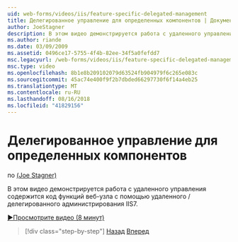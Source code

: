 ```yaml
---
uid: web-forms/videos/iis/feature-specific-delegated-management
title: Делегированное управление для определенных компонентов | Документация Майкрософт
author: JoeStagner
description: В этом видео демонстрируется работа с удаленного управления содержится код функций веб-узла с помощью удаленного / делегированного администрирования IIS7.
ms.author: riande
ms.date: 03/09/2009
ms.assetid: 0496ce17-5755-4f4b-82ee-34f5a0fefdd7
msc.legacyurl: /web-forms/videos/iis/feature-specific-delegated-management
msc.type: video
ms.openlocfilehash: 8b1e8b209102079d63524fb904979f6c265e083c
ms.sourcegitcommit: 45ac74e400f9f2b7dbded66297730f6f14a4eb25
ms.translationtype: MT
ms.contentlocale: ru-RU
ms.lasthandoff: 08/16/2018
ms.locfileid: "41829156"
---
```

<a name="feature-specific-delegated-management"></a>Делегированное управление для определенных компонентов
====================
по [(Joe Stagner)](https://github.com/JoeStagner)

В этом видео демонстрируется работа с удаленного управления содержится код функций веб-узла с помощью удаленного / делегированного администрирования IIS7.

[&#9654;Просмотрите видео (8 минут)](https://channel9.msdn.com/Blogs/ASP-NET-Site-Videos/feature-specific-delegated-management)

> [!div class="step-by-step"]
> [Назад](working-with-iis7-deligated-admin.md)
> [Вперед](troubleshooting-production-aspnet-apps.md)
